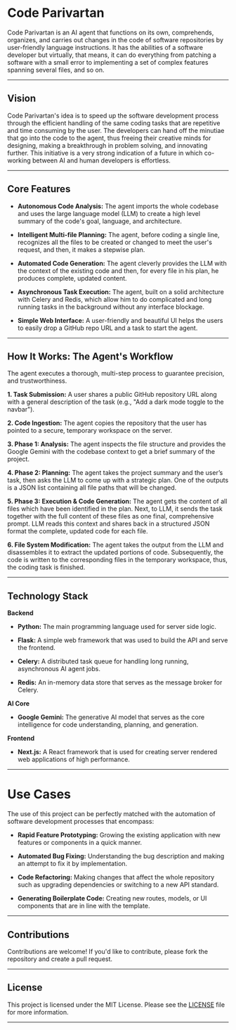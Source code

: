 # Code Parivartan

Code Parivartan is an AI agent that functions on its own, comprehends, organizes, and carries out changes in the code of software repositories by user-friendly language instructions. 
It has the abilities of a software developer but virtually, that means, it can do everything from patching a software with a small error to implementing a set of complex features 
spanning several files, and so on.

---

## Vision

Code Parivartan's idea is to speed up the software development process through the efficient handling of the same coding tasks that are repetitive and time consuming by the user. 
The developers can hand off the minutiae that go into the code to the agent, thus freeing their creative minds for designing, making a breakthrough in problem solving, and 
innovating further. This initiative is a very strong indication of a future in which co-working between AI and human developers is effortless.

---

## Core Features

  - **Autonomous Code Analysis:** The agent imports the whole codebase and uses the large language model (LLM) to create a high level summary of the code's goal, language, and architecture.

  - **Intelligent Multi-file Planning:** The agent, before coding a single line, recognizes all the files to be created or changed to meet the user's request, and then, it makes a stepwise plan.

  - **Automated Code Generation:** The agent cleverly provides the LLM with the context of the existing code and then, for every file in his plan, he produces complete, updated content.

   - **Asynchronous Task Execution:** The agent, built on a solid architecture with Celery and Redis, which allow him to do complicated and long running tasks in the background without any interface blockage.

  - **Simple Web Interface:** A user-friendly and beautiful UI helps the users to easily drop a GitHub repo URL and a task to start the agent.

---

## How It Works: The Agent's Workflow

The agent executes a thorough, multi-step process to guarantee precision, and trustworthiness.

**1. Task Submission:** A user shares a public GitHub repository URL along with a general description of the task (e.g., "Add a dark mode toggle to the navbar").

**2. Code Ingestion:** The agent copies the repository that the user has pointed to a secure, temporary workspace on the server.

**3. Phase 1: Analysis:** The agent inspects the file structure and provides the Google Gemini with the codebase context to get a brief summary of the project.

**4. Phase 2: Planning:** The agent takes the project summary and the user’s task, then asks the LLM to come up with a strategic plan. One of the outputs is a JSON list containing all file paths that will be changed.

**5. Phase 3: Execution & Code Generation:** The agent gets the content of all files which have been identified in the plan. Next, to LLM, it sends the task together with the full content of these files as one final, comprehensive prompt. LLM reads this context and shares back in a structured JSON format the complete, updated code for each file.

**6. File System Modification:** The agent takes the output from the LLM and disassembles it to extract the updated portions of code. Subsequently, the code is written to the corresponding files in the temporary workspace, thus, the coding task is finished.

---

## Technology Stack

**Backend**

  - **Python:** The main programming language used for server side logic.

  - **Flask:** A simple web framework that was used to build the API and serve the frontend.

  - **Celery:** A distributed task queue for handling long running, asynchronous AI agent jobs.

  - **Redis:** An in-memory data store that serves as the message broker for Celery.

**AI Core**

  - **Google Gemini:** The generative AI model that serves as the core intelligence for code understanding, planning, and generation.

**Frontend**

  - **Next.js:** A React framework that is used for creating server rendered web applications of high performance. 

---

# Use Cases

The use of this project can be perfectly matched with the automation of software development processes that encompass:

  - **Rapid Feature Prototyping:** Growing the existing application with new features or components in a quick manner.

  - **Automated Bug Fixing:** Understanding the bug description and making an attempt to fix it by implementation.

  - **Code Refactoring:** Making changes that affect the whole repository such as upgrading dependencies or switching to a new API standard.

  - **Generating Boilerplate Code:** Creating new routes, models, or UI components that are in line with the template.

---

## Contributions
Contributions are welcome! If you'd like to contribute, please fork the repository and create a pull request.

---

## License
This project is licensed under the MIT License. Please see the [LICENSE](LICENSE) file for more information.

---

